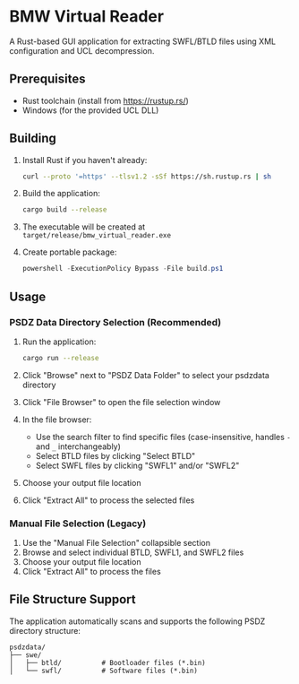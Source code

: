 # BMW Virtual Reader

A Rust-based GUI application for extracting SWFL/BTLD files using XML configuration and UCL decompression.

## Prerequisites

- Rust toolchain (install from https://rustup.rs/)
- Windows (for the provided UCL DLL)

## Building

1. Install Rust if you haven't already:
   ```bash
   curl --proto '=https' --tlsv1.2 -sSf https://sh.rustup.rs | sh
   ```

2. Build the application:
   ```bash
   cargo build --release
   ```

3. The executable will be created at `target/release/bmw_virtual_reader.exe`

4. Create portable package:
   ```powershell
   powershell -ExecutionPolicy Bypass -File build.ps1
   ```

## Usage

### PSDZ Data Directory Selection (Recommended)

1. Run the application:
   ```bash
   cargo run --release
   ```

2. Click "Browse" next to "PSDZ Data Folder" to select your psdzdata directory
3. Click "File Browser" to open the file selection window
4. In the file browser:
   - Use the search filter to find specific files (case-insensitive, handles `-` and `_` interchangeably)
   - Select BTLD files by clicking "Select BTLD"
   - Select SWFL files by clicking "SWFL1" and/or "SWFL2"
5. Choose your output file location
6. Click "Extract All" to process the selected files

### Manual File Selection (Legacy)

1. Use the "Manual File Selection" collapsible section
2. Browse and select individual BTLD, SWFL1, and SWFL2 files
3. Choose your output file location
4. Click "Extract All" to process the files

## File Structure Support

The application automatically scans and supports the following PSDZ directory structure:
```
psdzdata/
├── swe/
│   ├── btld/          # Bootloader files (*.bin)
│   └── swfl/          # Software files (*.bin)
```